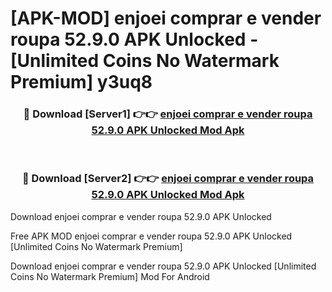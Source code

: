 # [APK-MOD] enjoei  comprar e vender roupa 52.9.0 APK Unlocked - [Unlimited Coins No Watermark Premium] y3uq8



<div align="center">
<h3>🔴 Download [Server1] 👉👉 <a href="https://momento.my/?title=enjoei__comprar_e_vender_roupa_52.9.0_APK_Unlocked">enjoei  comprar e vender roupa 52.9.0 APK Unlocked Mod Apk</a></h3><br>

<h3>🔴 Download [Server2] 👉👉 <a href="https://momento.my/?title=enjoei__comprar_e_vender_roupa_52.9.0_APK_Unlocked">enjoei  comprar e vender roupa 52.9.0 APK Unlocked Mod Apk</a></h3>
</div>



Download enjoei  comprar e vender roupa 52.9.0 APK Unlocked 

Free APK MOD enjoei  comprar e vender roupa 52.9.0 APK Unlocked [Unlimited Coins No Watermark Premium]

Download enjoei  comprar e vender roupa 52.9.0 APK Unlocked [Unlimited Coins No Watermark Premium] Mod For Android
